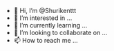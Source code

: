 - 👋 Hi, I’m @Shurikenttt
- 👀 I’m interested in ...
- 🌱 I’m currently learning ...
- 💞️ I’m looking to collaborate on ...
- 📫 How to reach me ...

<!---
Shurikenttt/Shurikenttt is a ✨ special ✨ repository because its `README.md` (this file) appears on your GitHub profile.
You can click the Preview link to take a look at your changes.
--->
